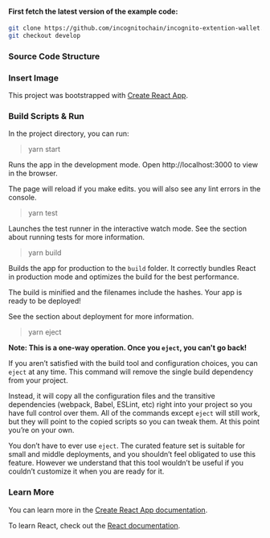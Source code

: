 #### First fetch the latest version of the example code:

```bash
git clone https://github.com/incognitochain/incognito-extention-wallet.git
git checkout develop
```

### Source Code Structure

### Insert Image

This project was bootstrapped with [Create React App](https://github.com/facebook/create-react-app).

### Build Scripts & Run

In the project directory, you can run:

>yarn start

Runs the app in the development mode. Open http://localhost:3000 to view in the browser.

The page will reload if you make edits. you will also see any lint errors in the console.

>yarn test

Launches the test runner in the interactive watch mode. See the section about running tests for more information.

>yarn build

Builds the app for production to the `build` folder. It correctly bundles React in production mode and optimizes the build for the best performance.

The build is minified and the filenames include the hashes. Your app is ready to be deployed!

See the section about deployment for more information.

>yarn eject

**Note: This is a one-way operation. Once you `eject`, you can't go back!**

If you aren’t satisfied with the build tool and configuration choices, you can `eject` at any time. This command will remove the single build dependency from your project.

Instead, it will copy all the configuration files and the transitive dependencies (webpack, Babel, ESLint, etc) right into your project so you have full control over them. All of the commands except `eject` will still work, but they will point to the copied scripts so you can tweak them. At this point you’re on your own.

You don’t have to ever use `eject`. The curated feature set is suitable for small and middle deployments, and you shouldn’t feel obligated to use this feature. However we understand that this tool wouldn’t be useful if you couldn’t customize it when you are ready for it.

### Learn More

You can learn more in the [Create React App documentation](https://facebook.github.io/create-react-app/docs/getting-started).

To learn React, check out the [React documentation](https://reactjs.org/).
